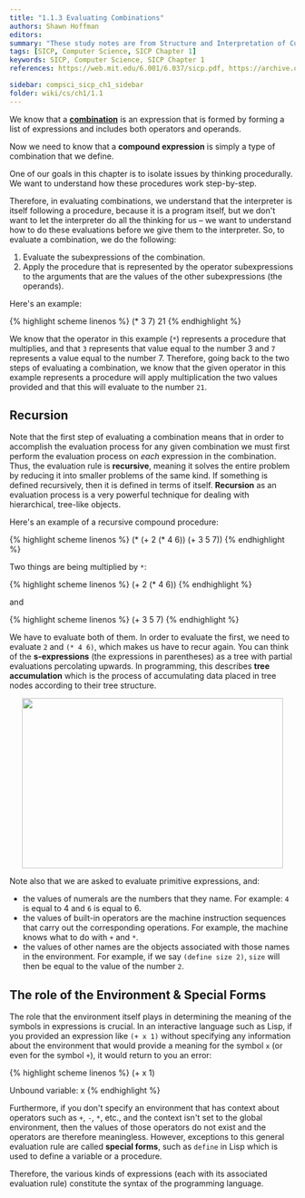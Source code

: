 ```yaml
---
title: "1.1.3 Evaluating Combinations"
authors: Shawn Hoffman
editors: 
summary: "These study notes are from Structure and Interpretation of Computer Programs - 2nd Edition (MIT Electrical Engineering and Computer Science) by Abelson, H. and Sussman, G."
tags: [SICP, Computer Science, SICP Chapter 1]
keywords: SICP, Computer Science, SICP Chapter 1
references: https://web.mit.edu/6.001/6.037/sicp.pdf, https://archive.org/details/ucberkeley_webcast_l28HAzKy0N8, https://youtu.be/NMf9yjuC944

sidebar: compsci_sicp_ch1_sidebar
folder: wiki/cs/ch1/1.1
---
```


We know that a **[combination](/wiki/cs/sicp/ch1/1.1/expressions_and_combinations/)** is an expression that is formed by forming a list of expressions and includes both operators and operands.

Now we need to know that a **compound expression** is simply a type of combination that we define.

One of our goals in this chapter is to isolate issues by thinking procedurally. We want to understand how these procedures work step-by-step.

Therefore, in evaluating combinations, we understand that the interpreter is itself following a procedure, because it is a program itself, but we don't want to let the interpreter do all the thinking for us – we want to understand how to do these evaluations before we give them to the interpreter. So, to evaluate a combination, we do the following:

1. Evaluate the subexpressions of the combination.
2. Apply the procedure that is represented by the operator subexpressions to the arguments that are the values of the other subexpressions (the operands).

Here's an example:

{% highlight scheme linenos %}
(* 3 7)
21
{% endhighlight %}

We know that the operator in this example (`*`) represents a procedure that multiplies, and that `3` represents that value equal to the number 3 and `7` represents a value equal to the number 7. Therefore, going back to the two steps of evaluating a combination, we know that the given operator in this example represents a procedure will apply multiplication the two values provided and that this will evaluate to the number `21`.

## Recursion

Note that the first step of evaluating a combination means that in order to accomplish the evaluation process for any given combination we must first perform the evaluation process on *each* expression in the combination. Thus, the evaluation rule is **recursive**, meaning it solves the entire problem by reducing it into smaller problems of the same kind. If something is defined recursively, then it is defined in terms of itself. **Recursion** as an evaluation process is a very powerful technique for dealing with hierarchical, tree-like objects.

Here's an example of a recursive compound procedure:

{% highlight scheme linenos %}
(* (+ 2 (* 4 6))
   (+ 3 5 7))
{% endhighlight %}

Two things are being multiplied by `*`:

{% highlight scheme linenos %}
(+ 2 (* 4 6))
{% endhighlight %}

and

{% highlight scheme linenos %}
(+ 3 5 7)
{% endhighlight %}

We have to evaluate both of them. In order to evaluate the first, we need to evaluate `2` and `(* 4 6)`, which makes us have to recur again. You can think of the **s-expressions** (the expressions in parentheses) as a tree with partial evaluations percolating upwards. In programming, this describes **tree accumulation** which is the process of accumulating data placed in tree nodes according to their tree structure.

<p align="center">
  <img width="460" height="300" src="../images/sicp-recursion-tree.png">
</p>

Note also that we are asked to evaluate primitive expressions, and:

- the values of numerals are the numbers that they name. For example: `4` is equal to 4 and `6` is equal to 6.
- the values of built-in operators are the machine instruction sequences that carry out the corresponding operations. For example, the machine knows what to do with `+` and `*`.
- the values of other names are the objects associated with those names in the environment. For example, if we say `(define size 2)`, `size` will then be equal to the value of the number `2`.

## The role of the Environment & Special Forms

The role that the environment itself plays in determining the meaning of the symbols in expressions is crucial. In an interactive language such as Lisp, if you provided an expression like `(+ x 1)` without specifying any information about the environment that would provide a meaning for the symbol `x` (or even for the symbol `+`), it would return to you an error:

{% highlight scheme linenos %}
(+ x 1)

Unbound variable: x
{% endhighlight %}

Furthermore, if you don't specify an environment that has context about operators such as `+`, `-`, `*`, etc., and the context isn't set to the global environment, then the values of those operators do not exist and the operators are therefore meaningless. However, exceptions to this general evaluation rule are called **special forms**, such as `define` in Lisp which is used to define a variable or a procedure.

Therefore, the various kinds of expressions (each with its associated evaluation rule) constitute the syntax of the programming language.
